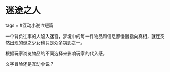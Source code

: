 # 迷途之人
tags = #互动小说 #短篇

一个背负往事的人陷入迷宫，梦境中的每一件物品和信息都慢慢指向真相，就连突然出现的谜之少女也只是众多钥匙之一。



根据玩家浏览物品的不同选择来影响玩家的代入感。

文字冒险还是互动小说？
